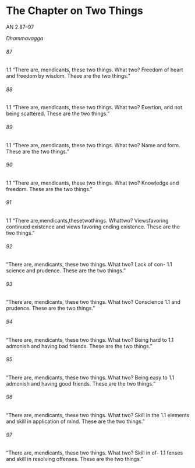 # The Chapter on Two Things

AN 2.87–97

_Dhammavagga_

###### 87

1.1 “There are, mendicants, these two things. What two? Freedom of
heart and freedom by wisdom. These are the two things.”

###### 88

1.1 “There are, mendicants, these two things. What two? Exertion, and
not being scattered. These are the two things.”

###### 89

1.1 “There are, mendicants, these two things. What two? Name and
form. These are the two things.”

###### 90

1.1 “There are, mendicants, these two things. What two? Knowledge
and freedom. These are the two things.”

###### 91

1.1 “There are,mendicants,thesetwothings. Whattwo? Viewsfavoring
continued existence and views favoring ending existence. These
are the two things.”
###### 92

“There are, mendicants, these two things. What two? Lack of con- 1.1
science and prudence. These are the two things.”

###### 93

“There are, mendicants, these two things. What two? Conscience 1.1
and prudence. These are the two things.”

###### 94

“There are, mendicants, these two things. What two? Being hard to 1.1
admonish and having bad friends. These are the two things.”

###### 95

“There are, mendicants, these two things. What two? Being easy to 1.1
admonish and having good friends. These are the two things.”

###### 96

“There are, mendicants, these two things. What two? Skill in the 1.1
elements and skill in application of mind. These are the two things.”

###### 97

“There are, mendicants, these two things. What two? Skill in of- 1.1
fenses and skill in resolving offenses. These are the two things.”
